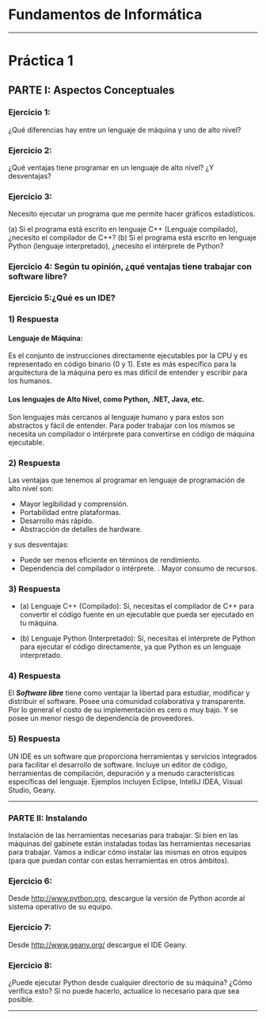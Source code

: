 # Fundamentos de Informática

---

# Práctica 1


## PARTE I: Aspectos Conceptuales

### Ejercicio 1: 

¿Qué diferencias hay entre un lenguaje de máquina y uno de alto nivel?

### Ejercicio 2: 
¿Qué ventajas tiene programar en un lenguaje de alto nivel? ¿Y desventajas?


### Ejercicio 3: 
Necesito ejecutar un programa que me permite hacer gráficos estadísticos.

(a) Si el programa está escrito en lenguaje C++ (Lenguaje compilado), ¿necesito el
compilador de C++?
(b) Si el programa está escrito en lenguaje Python (lenguaje interpretado), ¿necesito el
intérprete de Python?

### Ejercicio 4: Según tu opinión, ¿qué ventajas tiene trabajar con software libre?


### Ejercicio 5:¿Qué es un IDE? 


### 1) Respuesta
#### Lenguaje de Máquina:
 Es el conjunto de instrucciones directamente ejecutables por la CPU y es representado en código binario (0 y 1).
 Este es más específico para la arquitectura de la máquina pero es mas difícil de entender y escribir para los humanos.


#### Los lenguajes de Alto Nivel, como Python, .NET, Java, etc.
Son lenguajes más cercanos al lenguaje humano y para estos son abstractos y fácil de entender.
Para poder trabajar con los mismos se necesita un compilador o intérprete para convertirse en código de máquina ejecutable.

### 2) Respuesta

Las ventajas que tenemos al programar en lenguaje de programación de alto nivel son:

- Mayor legibilidad y comprensión.
- Portabilidad entre plataformas.
- Desarrollo más rápido.
- Abstracción de detalles de hardware.

 y sus desventajas:

- Puede ser menos eficiente en términos de rendimiento.
- Dependencia del compilador o intérprete.
. Mayor consumo de recursos.

### 3) Respuesta

- (a) Lenguaje C++ (Compilado):
  Sí, necesitas el compilador de C++ para convertir el código fuente en un ejecutable que pueda ser ejecutado en tu máquina.


- (b) Lenguaje Python (Interpretado):
  Sí, necesitas el intérprete de Python para ejecutar el código directamente, ya que Python es un lenguaje interpretado.

### 4) Respuesta
El ***Software libre*** tiene como ventajar la libertad para estudiar, modificar y distribuir el software.
Posee una comunidad colaborativa y transparente. Por lo general el costo de su implementación es cero o muy bajo.
Y se posee un menor riesgo de dependencia de proveedores.


### 5) Respuesta
UN IDE es un software que proporciona herramientas y servicios integrados para facilitar el desarrollo de software.
Incluye un editor de código, herramientas de compilación, depuración y a menudo características específicas del lenguaje.
Ejemplos incluyen Eclipse, IntelliJ IDEA, Visual Studio, Geany.

---

### PARTE II: Instalando

Instalación de las herramientas necesarias para trabajar. Si bien en las máquinas del gabinete están
instaladas todas las herramientas necesarias para trabajar. Vamos a indicar cómo instalar las mismas en
otros equipos (para que puedan contar con estas herramientas en otros ámbitos).

### Ejercicio 6: 
Desde http://www.python.org, descargue la versión de Python acorde al sistema operativo
de su equipo.
### Ejercicio 7: 
Desde http://www.geany.org/ descargue el IDE Geany.
### Ejercicio 8: 
¿Puede ejecutar Python desde cualquier directorio de su máquina? ¿Cómo verifica esto? Si
no puede hacerlo, actualice lo necesario para que sea posible.

---
